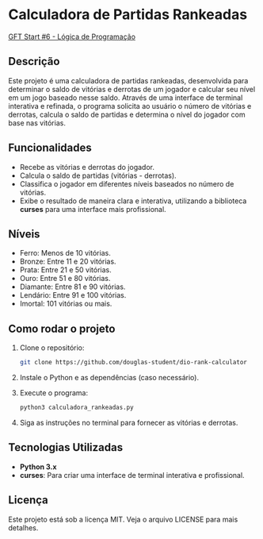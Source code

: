 # Calculadora de Partidas Rankeadas
[GFT Start #6 - Lógica de Programação](https://www.dio.me/users/dognew)

## Descrição

Este projeto é uma calculadora de partidas rankeadas, desenvolvida para determinar o saldo de vitórias e derrotas de um jogador e calcular seu nível em um jogo baseado nesse saldo. Através de uma interface de terminal interativa e refinada, o programa solicita ao usuário o número de vitórias e derrotas, calcula o saldo de partidas e determina o nível do jogador com base nas vitórias.

## Funcionalidades

- Recebe as vitórias e derrotas do jogador.
- Calcula o saldo de partidas (vitórias - derrotas).
- Classifica o jogador em diferentes níveis baseados no número de vitórias.
- Exibe o resultado de maneira clara e interativa, utilizando a biblioteca **curses** para uma interface mais profissional.

## Níveis

- Ferro: Menos de 10 vitórias.
- Bronze: Entre 11 e 20 vitórias.
- Prata: Entre 21 e 50 vitórias.
- Ouro: Entre 51 e 80 vitórias.
- Diamante: Entre 81 e 90 vitórias.
- Lendário: Entre 91 e 100 vitórias.
- Imortal: 101 vitórias ou mais.

## Como rodar o projeto

1. Clone o repositório:
   ```bash
   git clone https://github.com/douglas-student/dio-rank-calculator
   ```

2. Instale o Python e as dependências (caso necessário).

3. Execute o programa:
   ```bash
   python3 calculadora_rankeadas.py
   ```

4. Siga as instruções no terminal para fornecer as vitórias e derrotas.

## Tecnologias Utilizadas

- **Python 3.x**
- **curses**: Para criar uma interface de terminal interativa e profissional.

## Licença

Este projeto está sob a licença MIT. Veja o arquivo LICENSE para mais detalhes.


